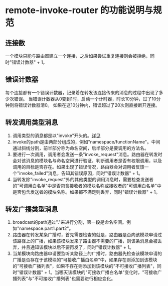 # remote-invoke-router 的功能说明与规范

## 连接数
一个模块只能与路由器建立一个连接，之后如果尝试重复连接则会被拒绝，同时"错误计数器" + 1。

## 错误计数器
每个连接都有一个错误计数器，记录着在转发该连接传来的消息的过程中出现了多少次错误。
当错误计数器从0变到1时，启动一个计时器，时长10分钟，过了10分钟则将错误计数器清0。
如果在这10分钟内，错误超过了20次则直接断开连接。

## 转发调用类型消息
1. 调用类型的消息都是以"invoke"开头的。[详见](https://github.com/mx601595686/remote-invoke/blob/master/src/interfaces/MessageType.ts)    
2. invoke的path是由两部分组成的，例如"namespace/functionName"。中间通过斜线分割，前半部分称为命名空间，后半部分是要调用的方法名。    
3. 要进行一次调用，调用者会发送一条"invoke\_request"消息。路由器在转发时会对该消息的模块名与命名空间进行验证，判断调用者是否有权限调用，以及调用的目标是否存在。如果出现了错误情况，路由器会对调用者反馈一个"invoke\_failed"消息，告知其错误原因，同时"错误计数器" + 1。
4. 当转发除"invoke\_request"外的其他类型的调用消息时，需要检查发送者的"可调用白名单"中是否包含接收者的模块名称或接收者的"可调用白名单"中是否包含发送者的模块名称。如果都不满足则丢弃，同时"错误计数器" + 1。

## 转发广播类型消息
1. broadcast的path通过"."来进行分割，第一段是命名空间。例如"namespace.part1.part2"。
2. 路由器在转发某条广播时，首先需要检查的就是，路由器是否向该模块申请过该路径上的广播，如果该模块发来了路由器不需要的广播，则该条消息会被丢弃，并且通知该模块以后不要再发了，同时"错误计数器" + 1。
3. 当某模块向路由器申请要监听某路径上的广播时，路由器先检查该模块申请的广播是否存在于该模块的"可接收广播白名单"中，如果存在则添加到该模块的"可接收广播列表"，如果不存在则添加到该模块的"不可接收广播列表"，同时"错误计数器" + 1。当哪天该模块的"可接收广播白名单"变化时，"可接收广播列表"与"不可接收广播列表"也需要进行相应变化。